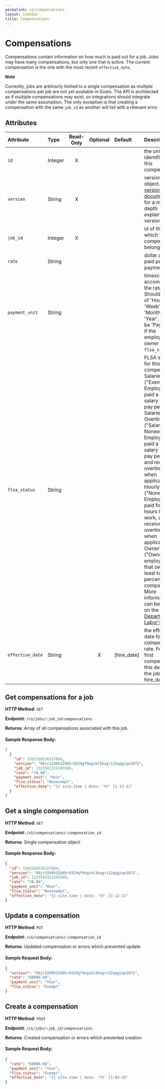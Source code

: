 ```yaml
---
permalink: v1/compensations
layout: sidebar
title: Compensations
---
```


# Compensations

Compensations contain information on how much is paid out for a job. Jobs may have many compensations, but only one
that is active. The current compensation is the one with the most recent `effective_date`.

**_Note_**

Currently, jobs are arbitrarily limited to a single compensation as multiple compensations per job are not yet available
in Gusto. The API is architected as if multiple compensations may exist, so integrations should integrate under
the same assumption. The only exception is that creating a compensation with the same `job_id` as another will fail with
a relevant error.

## Attributes

| Attribute                     | Type              | Read-Only | Optional | Default | Description
| :----------                   |:-------------     |:---------:|:--------:|:--------|:-------------
| `id`                          | Integer           |     X     |          |         | the unique identifier of this compensation
| `version`                     | String            |     X     |          |         | version of this object. See <a href="/v1/considerations/versioning">the versioning documentation</a> for a more in depth explaination of versions
| `job_id`                      | Integer           |     X     |          |         | id of the job to which this compensation belongs
| `rate`                        | String            |           |          |         | dollar amount paid per payment_unit
| `payment_unit`                | String            |           |          |         | timescale accompanying the rate. Should be one of 'Hour', 'Week', 'Month', or 'Year'. Should be 'Paycheck' if the employee is an owner (see `flsa_status`).
| `flsa_status`                 | String            |           |          |         | FLSA status for this compensation. Salaried ("Exempt") Employees are paid a fixed salary every pay period. Salaried with Overtime ("Salaried Nonexempt") Employees are paid a fixed salary every pay period, and receive overtime pay when applicable. Hourly ("Nonexempt") Employees are paid for the hours they work, and receive overtime pay when applicable. Owners ("Owner") are employees that own at least twenty percent of the company. More information can be found on the <a href="http://www.dol.gov/whd/overtime/fs17b_executive.pdf" target="_blank">Department of Labor's site</a>.
| `effective_date`               | String           |           |    X     |[hire_date]| the effective date for this compensation rate. For the first compensation, this defaults to the job's hire_date

## Get compensations for a job

**HTTP Method**: `GET`

**Endpoint**: `/v1/jobs/:job_id/compensations`

**Returns**: Array of all compensations associated with this job.

#### Sample Response Body:

```json
[
  {
    "id": 1363316536327004,
    "version": "98jr3289h3298hr9329gf9egskt3kagri32qqgiqe3872",
    "job_id": 1123581321345589,
    "rate": "70.00",
    "payment_unit": "Hour",
    "flsa_status": "Nonexempt",
    "effective_date": "{{ site.time | date: '%Y' }}-12-11"
  }
]
```

## Get a single compensation

**HTTP Method**: `GET`

**Endpoint**: `/v1/compensations/:compensation_id`

**Returns**: Single compensation object

#### Sample Response Body:

```json
{
  "id": 1363316536327004,
  "version": "98jr3289h3298hr9329gf9egskt3kagri32qqgiqe3872",
  "job_id": 1123581321345589,
  "rate": "70.00",
  "payment_unit": "Hour",
  "flsa_status": "Nonexempt",
  "effective_date": "{{ site.time | date: '%Y' }}-12-11"
}
```

## Update a compensation

**HTTP Method**: `PUT`

**Endpoint**: `/v1/compensations/:compensation_id`

**Returns**: Updated compensation or errors which prevented update

#### Sample Request Body:

```json
{
  "version": "98jr3289h3298hr9329gf9egskt3kagri32qqgiqe3872",
  "rate": "60000.00",
  "payment_unit": "Year",
  "flsa_status": "Exempt"
}
```

## Create a compensation

**HTTP Method**: `POST`

**Endpoint**: `/v1/jobs/:job_id/compensations`

**Returns**: Created compensation or errors which prevented creation

#### Sample Request Body:

```json
{
  "rate": "60000.00",
  "payment_unit": "Year",
  "flsa_status": "Exempt",
  "effective_date": "{{ site.time | date: '%Y' }}-03-15"
}
```
